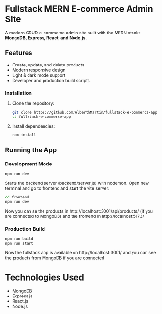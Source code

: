 # Fullstack MERN E-commerce Admin Site

A modern CRUD e-commerce admin site built with the MERN stack: **MongoDB, Express, React, and Node.js**.

## Features

- Create, update, and delete products
- Modern responsive design
- Light & dark mode support
- Developer and production build scripts

### Installation

1. Clone the repository:
   ```bash
   git clone https://github.com/AlberthMartin/fullstack-e-commerce-app.git
   cd fullstack-e-commerce-app
    ```
   
2. Install dependencies:
   ```bash
   npm install
   ```
   
## Running the App

### Development Mode

  ```bash
  npm run dev  
  ```
Starts the backend server (backend/server.js) with nodemon.
Open new terminal and go to frontend and start the vite server:
  ```bash
  cd frontend
  npm run dev  
  ```
Now you can se the products in http://localhost:3001/api/products/ (if you are connected to MongoDB)
and the frontend in http://localhost:5173/


### Production Build
  ```bash
  npm run build
  npm run start
  ```

Now the fullstack app is available on http://localhost:3001/ and you can see the products from MongoDB if you are connected

# Technologies Used
- MongoDB
- Express.js
- React.js
- Node.js

